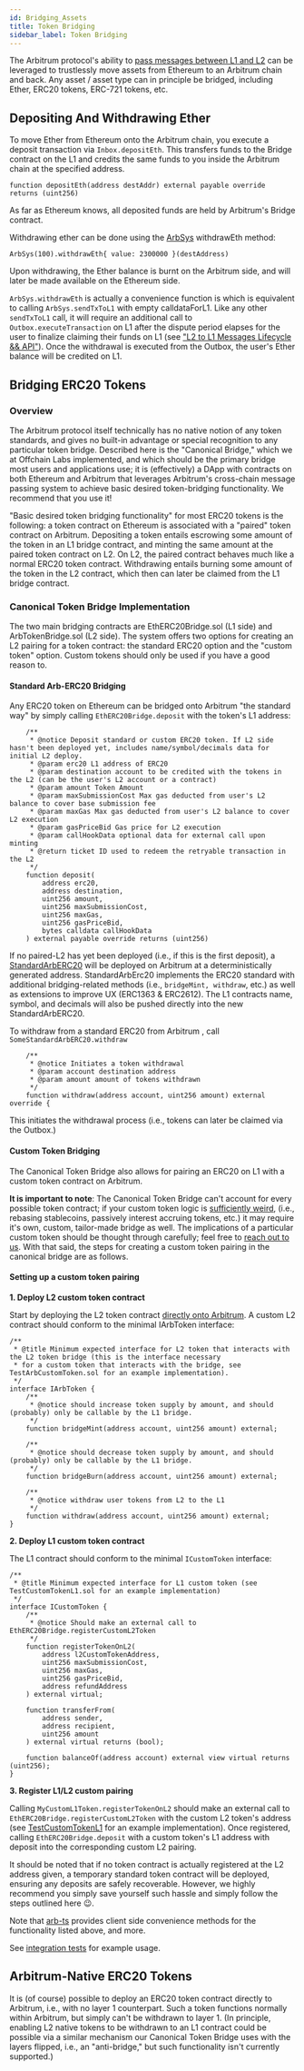 ```yaml
---
id: Bridging_Assets
title: Token Bridging
sidebar_label: Token Bridging
---
```


The Arbitrum protocol's ability to [pass messages between L1 and L2](L1_L2_Messages.md) can be leveraged to trustlessly move assets from Ethereum to an Arbitrum chain and back. Any asset / asset type can in principle be bridged, including Ether, ERC20 tokens, ERC-721 tokens, etc.

## Depositing And Withdrawing Ether

To move Ether from Ethereum onto the Arbitrum chain, you execute a deposit transaction via `Inbox.depositEth`. This transfers funds to the Bridge contract on the L1 and credits the same funds to you inside the Arbitrum chain at the specified address.

```sol
function depositEth(address destAddr) external payable override returns (uint256)
```

As far as Ethereum knows, all deposited funds are held by Arbitrum's Bridge contract.

Withdrawing ether can be done using the [ArbSys](Arbsys.md) withdrawEth method:

```sol
ArbSys(100).withdrawEth{ value: 2300000 }(destAddress)
```

Upon withdrawing, the Ether balance is burnt on the Arbitrum side, and will later be made available on the Ethereum side.

`ArbSys.withdrawEth` is actually a convenience function is which is equivalent to calling `ArbSys.sendTxToL1` with empty calldataForL1. Like any other `sendTxToL1` call, it will require an additional call to `Outbox.executeTransaction` on L1 after the dispute period elapses for the user to finalize claiming their funds on L1 (see ["L2 to L1 Messages Lifecycle && API"](L1_L2_Messages.md)). Once the withdrawal is executed from the Outbox, the user's Ether balance will be credited on L1.

## Bridging ERC20 Tokens

### Overview

The Arbitrum protocol itself technically has no native notion of any token standards, and gives no built-in advantage or special recognition to any particular token bridge. Described here is the "Canonical Bridge," which we at Offchain Labs implemented, and which should be the primary bridge most users and applications use; it is (effectively) a DApp with contracts on both Ethereum and Arbitrum that leverages Arbitrum's cross-chain message passing system to achieve basic desired token-bridging functionality. We recommend that you use it!

"Basic desired token bridging functionality" for most ERC20 tokens is the following: a token contract on Ethereum is associated with a "paired" token contract on Arbitrum. Depositing a token entails escrowing some amount of the token in an L1 bridge contract, and minting the same amount at the paired token contract on L2. On L2, the paired contract behaves much like a normal ERC20 token contract. Withdrawing entails burning some amount of the token in the L2 contract, which then can later be claimed from the L1 bridge contract.

### Canonical Token Bridge Implementation

The two main bridging contracts are EthERC20Bridge.sol (L1 side) and ArbTokenBridge.sol (L2 side). The system offers two options for creating an L2 pairing for a token contract: the standard ERC20 option and the "custom token" option. Custom tokens should only be used if you have a good reason to.

#### Standard Arb-ERC20 Bridging

Any ERC20 token on Ethereum can be bridged onto Arbitrum "the standard way" by simply calling `EthERC20Bridge.deposit` with the token's L1 address:

```sol
    /**
     * @notice Deposit standard or custom ERC20 token. If L2 side hasn't been deployed yet, includes name/symbol/decimals data for initial L2 deploy.
     * @param erc20 L1 address of ERC20
     * @param destination account to be credited with the tokens in the L2 (can be the user's L2 account or a contract)
     * @param amount Token Amount
     * @param maxSubmissionCost Max gas deducted from user's L2 balance to cover base submission fee
     * @param maxGas Max gas deducted from user's L2 balance to cover L2 execution
     * @param gasPriceBid Gas price for L2 execution
     * @param callHookData optional data for external call upon minting
     * @return ticket ID used to redeem the retryable transaction in the L2
     */
    function deposit(
        address erc20,
        address destination,
        uint256 amount,
        uint256 maxSubmissionCost,
        uint256 maxGas,
        uint256 gasPriceBid,
        bytes calldata callHookData
    ) external payable override returns (uint256)
```

If no paired-L2 has yet been deployed (i.e., if this is the first deposit), a [StandardArbERC20](./sol_contract_docs/md_docs/arb-bridge-peripherals/tokenbridge/arbitrum/StandardArbERC20.md) will be deployed on Arbitrum at a deterministically generated address. StandardArbErc20 implements the ERC20 standard with additional bridging-related methods (i.e., `bridgeMint, withdraw`, etc.) as well as extensions to improve UX (ERC1363 & ERC2612). The L1 contracts name, symbol, and decimals will also be pushed directly into the new StandardArbERC20.

To withdraw from a standard ERC20 from Arbitrum , call `SomeStandardArbERC20.withdraw`

```sol
    /**
     * @notice Initiates a token withdrawal
     * @param account destination address
     * @param amount amount of tokens withdrawn
     */
    function withdraw(address account, uint256 amount) external override {
```

This initiates the withdrawal process (i.e., tokens can later be claimed via the Outbox.)

#### Custom Token Bridging

The Canonical Token Bridge also allows for pairing an ERC20 on L1 with a custom token contract on Arbitrum.

**It is important to note**: The Canonical Token Bridge can't account for every possible token contract; if your custom token logic is [sufficiently weird](https://quoteinvestigator.com/2018/12/25/universe/#:~:text=Professor%20J.%20B.%20S.%20Haldane%20once%20shrewdly,the%20ultimate%20queerness%20of%20time.), (i.e., rebasing stablecoins, passively interest accruing tokens, etc.) it may require it's own, custom, tailor-made bridge as well. The implications of a particular custom token should be thought through carefully; feel free to [reach out to us](https://discord.gg/ZpZuw7p). With that said, the steps for creating a custom token pairing in the canonical bridge are as follows.

#### Setting up a custom token pairing

**1. Deploy L2 custom token contract**

Start by deploying the L2 token contract [directly onto Arbitrum](Contract_Deployment.md). A custom L2 contract should conform to the minimal IArbToken interface:

```sol
/**
 * @title Minimum expected interface for L2 token that interacts with the L2 token bridge (this is the interface necessary
 * for a custom token that interacts with the bridge, see TestArbCustomToken.sol for an example implementation).
 */
interface IArbToken {
    /**
     * @notice should increase token supply by amount, and should (probably) only be callable by the L1 bridge.
     */
    function bridgeMint(address account, uint256 amount) external;

    /**
     * @notice should decrease token supply by amount, and should (probably) only be callable by the L1 bridge.
     */
    function bridgeBurn(address account, uint256 amount) external;

    /**
     * @notice withdraw user tokens from L2 to the L1
     */
    function withdraw(address account, uint256 amount) external;
}
```

**2. Deploy L1 custom token contract**

The L1 contract should conform to the minimal `ICustomToken` interface:

```sol
/**
 * @title Minimum expected interface for L1 custom token (see TestCustomTokenL1.sol for an example implementation)
 */
interface ICustomToken {
    /**
     * @notice Should make an external call to EthERC20Bridge.registerCustomL2Token
     */
    function registerTokenOnL2(
        address l2CustomTokenAddress,
        uint256 maxSubmissionCost,
        uint256 maxGas,
        uint256 gasPriceBid,
        address refundAddress
    ) external virtual;

    function transferFrom(
        address sender,
        address recipient,
        uint256 amount
    ) external virtual returns (bool);

    function balanceOf(address account) external view virtual returns (uint256);
}
```

**3. Register L1/L2 custom pairing**

Calling `MyCustomL1Token.registerTokenOnL2` should make an external call to `EthERC20Bridge.registerCustomL2Token` with the custom L2 token's address (see [TestCustomTokenL1](https://github.com/OffchainLabs/arbitrum/blob/develop/packages/arb-bridge-peripherals/contracts/tokenbridge/test/TestCustomTokenL1.sol) for an example implementation). Once registered, calling `EthERC20Bridge.deposit` with a custom token's L1 address with deposit into the corresponding custom L2 pairing.

It should be noted that if no token contract is actually registered at the L2 address given, a temporary standard token contract will be deployed, ensuring any deposits are safely recoverable. However, we highly recommend you simply save yourself such hassle and simply follow the steps outlined here 😉.

Note that [arb-ts](https://arb-ts-docs.netlify.app/) provides client side convenience methods for the functionality listed above, and more.

See [integration tests](https://github.com/OffchainLabs/arbitrum/blob/master/packages/arb-ts/integration_test/arb-bridge.test.ts) for example usage.

## Arbitrum-Native ERC20 Tokens

It is (of course) possible to deploy an ERC20 token contract directly to Arbitrum, i.e., with no layer 1 counterpart. Such a token functions normally within Arbitrum, but simply can't be withdrawn to layer 1. (In principle, enabling L2 native tokens to be withdrawn to an L1 contract could be possible via a similar mechanism our Canonical Token Bridge uses with the layers flipped, i.e., an "anti-bridge," but such functionality isn't currently supported.)
